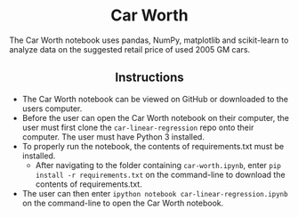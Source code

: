 #  <div align="center">Car Worth</div>

The Car Worth notebook uses pandas, NumPy, matplotlib and scikit-learn to analyze data on the suggested retail price of used 2005 GM cars.

## <div align="center">Instructions</div>

* The Car Worth notebook can be viewed on GitHub or downloaded to the users computer.
* Before the user can open the Car Worth notebook on their computer, the user must first clone the `car-linear-regression` repo onto their computer. The user must have Python 3 installed.
* To properly run the notebook, the contents of requirements.txt must be installed.
  * After navigating to the folder containing `car-worth.ipynb`, enter `pip install -r requirements.txt` on the command-line to download the contents of requirements.txt.
* The user can then enter `ipython notebook car-linear-regression.ipynb` on the command-line to open the Car Worth notebook.
